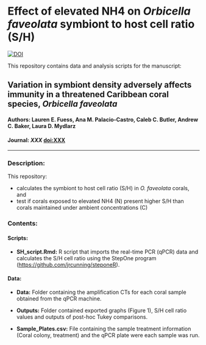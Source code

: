 # Effect of elevated NH4 on *Orbicella faveolata* symbiont to host cell ratio (S/H)

[![DOI](https://zenodo.org/badge/doi/XXX/zenodo.XXX.svg)](http://dx.doi.org/XXX/zenodo.XXX)

This repository contains data and analysis scripts for the manuscript:

## Variation in symbiont density adversely affects immunity in a threatened Caribbean coral species, *Orbicella faveolata*
#### Authors: Lauren E. Fuess, Ana M. Palacio-Castro, Caleb C. Butler, Andrew C. Baker, Laura D. Mydlarz
#### Journal: _XXX_ [doi:XXX](http://dx.doi.org/XXX)  

-----

### Description:

This repository:

* calculates the symbiont to host cell ratio (S/H) in *O. faveolata* corals, and
* test if corals exposed to elevated NH4 (N) present higher S/H than corals maintained under ambient concentrations (C) 

### Contents:
#### Scripts:
* **SH_script.Rmd:** R script that imports the real-time PCR (qPCR) data and 
calculates the S/H cell ratio using the StepOne program (https://github.com/jrcunning/steponeR).

#### Data:
* **Data:** Folder containing the amplification CTs for each coral sample obtained from the qPCR machine. 

* **Outputs:** Folder contained exported graphs (Figure 1), S/H cell ratio values and outputs of post-hoc Tukey comparisons. 

* **Sample_Plates.csv:** File containing the sample treatment information (Coral colony, treatment) and the qPCR plate were each sample was run. 
</br>


